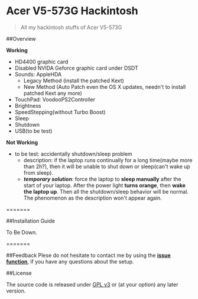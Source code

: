 Acer V5-573G Hackintosh
=======================

> All my hackintosh stuffs of Acer V5-573G

##Overview

**Working**

- HD4400 graphic card
- Disabled NVIDA Geforce graphic card under DSDT
- Sounds: AppleHDA
	* Legacy Method (install the patched Kext)
	* New Method (Auto Patch even the OS X updates, needn't to install patched Kext any more)
- TouchPad: VoodooPS2Controller
- Brightness
- SpeedStepping(without Turbo Boost)
- Sleep
- Shutdown
- USB(to be test)

**Not Working**

- to be test: accidentally shutdown/sleep problem
  - description: if the laptop runs continually for a long time(maybe more than 2h?), then it will be unable to shut down or sleep(can't wake up from sleep).
  - ***temporary solution***: force the laptop to **sleep manually** after the start of your laptop. After the power light **turns orange**, then **wake the laptop up**. Then all the shutdown/sleep behavior will be normal. The phenomenon as the description won't appear again.  

=======

##Installation Guide

To Be Down.

=======

##Feedback
Plese do not hesitate to contact me by using the **[issue function](https://github.com/Kaijun/Acer-V5-573G-Hackintosh/issues)**, if you have any questions about the setup.

##License

The source code is released under [GPL v3](http://www.gnu.org/copyleft/gpl.html) or (at your option) any later version.
